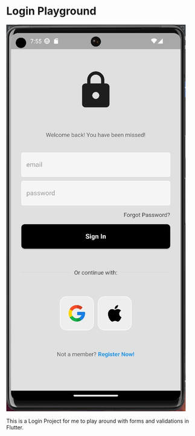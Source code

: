 # Login Playground

<img src="/assets/images/demo.jpg" alt="Login demo" title="Login Playground">

This is a Login Project for me to play around with forms and validations in Flutter.
